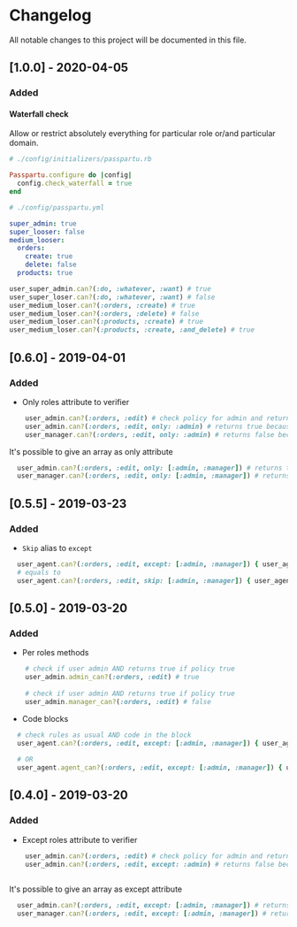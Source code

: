 # Changelog
All notable changes to this project will be documented in this file.

## [1.0.0] - 2020-04-05
### Added
#### Waterfall check
Allow or restrict absolutely everything for particular role or/and particular domain.
```ruby
# ./config/initializers/passpartu.rb

Passpartu.configure do |config|
  config.check_waterfall = true
end
```

```yml
# ./config/passpartu.yml

super_admin: true
super_looser: false
medium_looser:
  orders:
    create: true
    delete: false
  products: true
```
```ruby
user_super_admin.can?(:do, :whatever, :want) # true
user_super_loser.can?(:do, :whatever, :want) # false
user_medium_loser.can?(:orders, :create) # true
user_medium_loser.can?(:orders, :delete) # false
user_medium_loser.can?(:products, :create) # true
user_medium_loser.can?(:products, :create, :and_delete) # true
```

## [0.6.0] - 2019-04-01
### Added
- Only roles attribute to verifier
```ruby
    user_admin.can?(:orders, :edit) # check policy for admin and returns true if policy true
    user_admin.can?(:orders, :edit, only: :admin) # returns true because the user is an admin and we included only admin
    user_manager.can?(:orders, :edit, only: :admin) # returns false because user is manager and we included only admin
```
It's possible to give an array as only attribute

```ruby
  user_admin.can?(:orders, :edit, only: [:admin, :manager]) # returns true
  user_manager.can?(:orders, :edit, only: [:admin, :manager]) # returns true
```

## [0.5.5] - 2019-03-23
### Added
- `Skip` alias to `except`
```ruby
  user_agent.can?(:orders, :edit, except: [:admin, :manager]) { user_agent.orders.include?(order) }
  # equals to
  user_agent.can?(:orders, :edit, skip: [:admin, :manager]) { user_agent.orders.include?(order) }
```

## [0.5.0] - 2019-03-20
### Added
- Per roles methods
```ruby
    # check if user admin AND returns true if policy true
    user_admin.admin_can?(:orders, :edit) # true
    
    # check if user admin AND returns true if policy true
    user_admin.manager_can?(:orders, :edit) # false
```
- Code blocks
```ruby
  # check rules as usual AND code in the block   
  user_agent.can?(:orders, :edit, except: [:admin, :manager]) { user_agent.orders.include?(order) }
  
  # OR   
  user_agent.agent_can?(:orders, :edit, except: [:admin, :manager]) { user_agent.orders.include?(order) }
```

## [0.4.0] - 2019-03-20
### Added
- Except roles attribute to verifier
```ruby
    user_admin.can?(:orders, :edit) # check policy for admin and returns true if policy true
    user_admin.can?(:orders, :edit, except: :admin) # returns false because user is admin and we excluded admin
    
```
It's possible to give an array as except attribute

```ruby
  user_admin.can?(:orders, :edit, except: [:admin, :manager]) # returns false
  user_manager.can?(:orders, :edit, except: [:admin, :manager]) # returns false
```
